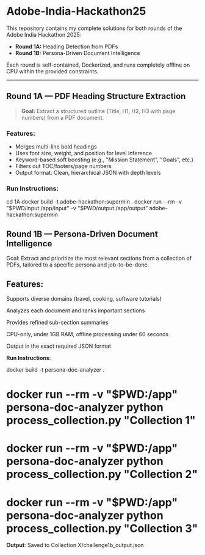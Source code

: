 # Adobe-India-Hackathon25
This repository contains my complete solutions for both rounds of the Adobe India Hackathon 2025:

- **Round 1A:** Heading Detection from PDFs
- **Round 1B:** Persona-Driven Document Intelligence

Each round is self-contained, Dockerized, and runs completely offline on CPU within the provided constraints.

---

##  Round 1A — PDF Heading Structure Extraction

> **Goal:** Extract a structured outline (Title, H1, H2, H3 with page numbers) from a PDF document.

###  Features:
- Merges multi-line bold headings
- Uses font size, weight, and position for level inference
- Keyword-based soft boosting (e.g., "Mission Statement", "Goals", etc.)
- Filters out TOC/footers/page numbers
- Output format: Clean, hierarchical JSON with depth levels

### Run Instructions:
cd 1A
docker build -t adobe-hackathon:supermin .
docker run --rm -v "$PWD/input:/app/input" -v "$PWD/output:/app/output" adobe-hackathon:supermin

## Round 1B — Persona-Driven Document Intelligence
Goal: Extract and prioritize the most relevant sections from a collection of PDFs, tailored to a specific persona and job-to-be-done.

## **Features**:
Supports diverse domains (travel, cooking, software tutorials)

Analyzes each document and ranks important sections

Provides refined sub-section summaries

CPU-only, under 1GB RAM, offline processing under 60 seconds

Output in the exact required JSON format

**Run Instructions**:

docker build -t persona-doc-analyzer .
# docker run --rm -v "$PWD:/app" persona-doc-analyzer python process_collection.py "Collection 1"

# docker run --rm -v "$PWD:/app" persona-doc-analyzer python process_collection.py "Collection 2"
# docker run --rm -v "$PWD:/app" persona-doc-analyzer python process_collection.py "Collection 3"
**Output**:
Saved to Collection X/challenge1b_output.json

